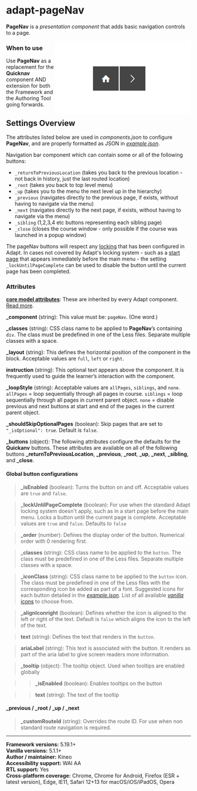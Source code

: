 # adapt-pageNav

**PageNav** is a *presentation component* that adds basic navigation controls to a page.

<img src="demo.gif" alt="the page nav extension in action" align="right">

### When to use
Use **PageNav** as a replacement for the **Quicknav** component AND extension for both the Framework and the Authoring Tool going forwards.

## Settings Overview

The attributes listed below are used in *components.json* to configure **PageNav**, and are properly formatted as JSON in [*example.json*](https://github.com/cgkineo/adapt-pageNav/blob/master/example.json).

Navigation bar component which can contain some or all of the following buttons:

- `_returnToPreviousLocation` (takes you back to the previous location - not back in history, just the last routed location)
- `_root` (takes you back to top level menu)
- `_up` (takes you to the menu the next level up in the hierarchy)
- `_previous` (navigates directly to the previous page, if exists, without having to navigate via the menu)
- `_next` (navigates directly to the next page, if exists, without having to navigate via the menu)
- `_sibling` (1,2,3,4 etc buttons representing each sibling page)
- `_close` (closes the course window - only possible if the course was launched in a popup window)

The pageNav buttons will respect any [locking](https://github.com/adaptlearning/adapt_framework/wiki/Locking-objects-with-'_isLocked'-and-'_lockType'#using-locking-with-menus) that has been configured in Adapt. In cases not covered by Adapt's locking system - such as a [start page](https://github.com/adaptlearning/adapt_framework/wiki/Content-starts-with-course.json#example-1) that appears immediately before the main menu - the setting `_lockUntilPageComplete` can be used to disable the button until the current page has been completed.

### Attributes

[**core model attributes**](https://github.com/adaptlearning/adapt_framework/wiki/Core-model-attributes): These are inherited by every Adapt component. [Read more](https://github.com/adaptlearning/adapt_framework/wiki/Core-model-attributes).

**\_component** (string): This value must be: `pageNav`. (One word.)

**\_classes** (string): CSS class name to be applied to **PageNav**’s containing `div`. The class must be predefined in one of the Less files. Separate multiple classes with a space.

**\_layout** (string): This defines the horizontal position of the component in the block. Acceptable values are `full`, `left` or `right`.

**instruction** (string): This optional text appears above the component. It is frequently used to guide the learner’s interaction with the component.

**\_loopStyle** (string): Acceptable values are `allPages`, `siblings`, and `none`. `allPages` = loop sequentially through all pages in course. `siblings` = loop sequentially through all pages in current parent object. `none` = disable previous and next buttons at start and end of the pages in the current parent object.

**\_shouldSkipOptionalPages** (boolean): Skip pages that are set to `"_isOptional": true`. Default is `false`.

**\_buttons** (object): The following attributes configure the defaults for the **Quickanv** buttons. These attributes are available on all of the following buttons **\_returnToPreviousLocation**, **\_previous**, **\_root**, **\_up**, **\_next**, **\_sibling**, and **\_close**.

#### Global button configurations

>**\_isEnabled** (boolean): Turns the button on and off. Acceptable values are `true` and `false`.

>**\_lockUntilPageComplete** (boolean): For use when the standard Adapt locking system doesn't apply, such as in a start page before the main menu. Locks a button until the current page is complete. Acceptable values are `true` and `false`. Defaults to `false`

>**\_order** (number): Defines the display order of the button. Numerical order with 0 rendering first.

>**\_classes** (string): CSS class name to be applied to the `button`. The class must be predefined in one of the Less files. Separate multiple classes with a space.

>**\_iconClass** (string): CSS class name to be applied to the `button` icon. The class must be predefined in one of the Less files with the corresponding icon be added as part of a font. Suggested icons for each button detailed in the [_example.json_](https://github.com/cgkineo/adapt-pageNav/blob/master/example.json). List of all available [_vanilla_ icons](https://github.com/adaptlearning/adapt-contrib-vanilla/wiki/Icons) to choose from.

>**\_alignIconright** (boolean): Defines whether the icon is aligned to the left or right of the text. Default is `false` which aligns the icon to the left of the text.

>**text** (string): Defines the text that renders in the `button`.

>**ariaLabel** (string): This text is associated with the button. It renders as part of the aria label to give screen readers more information.

> **\_tooltip** (object): The tooltip object. Used when tooltips are enabled globally

>> **\_isEnabled** (boolean): Enables tooltips on the button

>> **text** (string): The text of the tooltip


#### **\_previous** / **\_root** / **\_up** / **\_next**

>**\_customRouteId** (string): Overrides the route ID. For use when non standard route navigation is required.

----------------------------

**Framework versions:**  5.19.1+<br>
**Vanilla versions:**  5.1.1+<br>
**Author / maintainer:**  Kineo<br>
**Accessibility support:**  WAI AA<br>
**RTL support:**  Yes<br>
**Cross-platform coverage:** Chrome, Chrome for Android, Firefox (ESR + latest version), Edge, IE11, Safari 12+13 for macOS/iOS/iPadOS, Opera<br>
